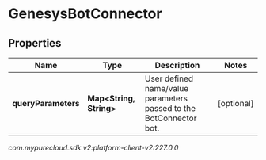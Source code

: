# GenesysBotConnector


## Properties

| Name | Type | Description | Notes |
| ------------ | ------------- | ------------- | ------------- |
| **queryParameters** | **Map&lt;String, String&gt;** | User defined name/value parameters passed to the BotConnector bot. |  [optional] |




_com.mypurecloud.sdk.v2:platform-client-v2:227.0.0_
